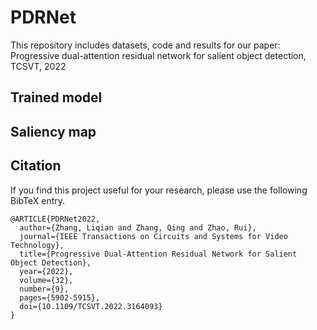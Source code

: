 # PDRNet
This repository includes datasets, code and results for our paper:  
Progressive dual-attention residual network for salient object detection, TCSVT, 2022

## Trained model

## Saliency map


## Citation  
If you find this project useful for your research, please use the following BibTeX entry.  
```
@ARTICLE{PDRNet2022,
  author={Zhang, Liqian and Zhang, Qing and Zhao, Rui},
  journal={IEEE Transactions on Circuits and Systems for Video Technology}, 
  title={Progressive Dual-Attention Residual Network for Salient Object Detection}, 
  year={2022},
  volume={32},
  number={9},
  pages={5902-5915},
  doi={10.1109/TCSVT.2022.3164093}
}
```
